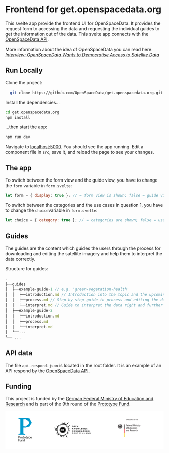 # Frontend for get.openspacedata.org

This svelte app provide the frontend UI for OpenSpaceData. It provides the request form to accessing the data and requesting the individual guides to get the information out of the data. This svelte app connects with the [OpenSpaceData API](https://github.com/OpenSpaceData/api.openspacedata.org).

More information about the idea of OpenSpaceData you can read here:  *[Interview: OpenSpaceData Wants to Democratise Access to Satellite Data](https://en.reset.org/blog/interview-openspacedata-wants-democratise-access-satellite-data-05252021)*

## Run Locally

Clone the project:

```bash
  git clone https://github.com/OpenSpaceData/get.openspacedata.org.git
```

Install the dependencies...

```bash
cd get.openspacedata.org
npm install
```

...then start the app:

```bash
npm run dev
```

Navigate to [localhost:5000](http://localhost:5000). You should see the app running. Edit a component file in `src`, save it, and reload the page to see your changes.

## The app

To switch between the form view and the guide view, you have to change the `form` variable in `form.svelte`:

```js
let form = { display: true }; // = form view is shown; false = guide view is shown
```

To switch between the categories and the use cases in question 1, you have to change the `choice`variable in `form.svelte`:

```js
let choice = { category: true }; // = categories are shown; false = use cases are shown
```

## Guides

The guides are the content which guides the users through the process for downloading and editing the satellite imagery and help them to interpret the data correctly.

Structure for guides:

```js
.
├──guides
│  ├──example-guide-1 // e.g. 'green-vegetation-health'
│  │  ├──introduction.md // Introduction into the topic and the upcoming work
│  │  ├──process.md // Step-by-step guide to process and editing the data
│  │  └──interpret.md // Guide to interpret the data right and further resources to the topic
│  ├──example-guide-2 
│  │  ├──introduction.md
│  │  ├──process.md
│  │  └──interpret.md
│  └──...
└── ...
```

## API data

The file `api-respond.json` is located in the root folder. It is an example of an API respond by the [OpenSpaceData API](https://github.com/OpenSpaceData/api.openspacedata.org).

## Funding

This project is funded by the [German Federal Ministry of Education and Research](http://bmbf.de)
and is part of the 9th round of the [Prototype Fund](http://prototypefund.de).

![Logo of Prototype Fund, Open Knowledge Foundation and the German Federal Ministry of Education and Research](https://github.com/OpenSpaceData/api.openspacedata.org/blob/master/assets/funding-logos.png)
